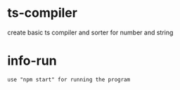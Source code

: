 # ts-compiler

create basic ts compiler and sorter for number and string

# info-run

    use "npm start" for running the program
